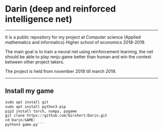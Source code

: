 # Darin (deep and reinforced intelligence net)

---

It is a public repository for my project at Computer science (Applied mathematics and informatics) Higher school of economics 2018-2019.

The main goal is to train a neural net using reinforcement learning, the net should be able to play renju game better than human and win the contest between other project takers.

The project is held from november 2018 till march 2019.

---

## Install my game

```python
sudo apt install git
sudo apt install python3-pip
pip3 install torch, numpy, pygame
git clone https://github.com/birshert/Darin.git
cd Darin/GAME/
python3 game.py```
